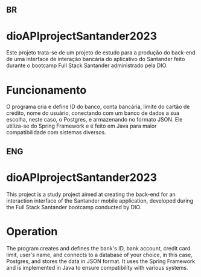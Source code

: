 ## BR
# dioAPIprojectSantander2023

Este projeto trata-se de um projeto de estudo para a produção do back-end de uma interface de interação bancária do aplicativo do Santander feito durante o bootcamp Full Stack Santander administrado pela DIO.

# Funcionamento

O programa cria e define ID do banco, conta bancária, limite do cartão de crédito, nome do usuário, conectando com um banco de dados a sua escolha, neste caso, o Postgres, e armazenando no formato JSON. Ele utiliza-se do Spring Framework e é feito em Java para maior compatibilidade com sistemas diversos.

## ENG

# dioAPIprojectSantander2023
This project is a study project aimed at creating the back-end for an interaction interface of the Santander mobile application, developed during the Full Stack Santander bootcamp conducted by DIO.

# Operation
The program creates and defines the bank's ID, bank account, credit card limit, user's name, and connects to a database of your choice, in this case, Postgres, and stores the data in JSON format. It uses the Spring Framework and is implemented in Java to ensure compatibility with various systems.
